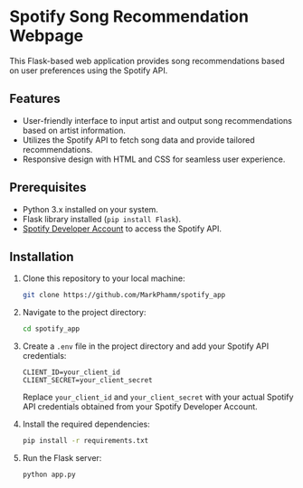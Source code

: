 # Spotify Song Recommendation Webpage

This Flask-based web application provides song recommendations based on user preferences using the Spotify API.

## Features

- User-friendly interface to input artist and output song recommendations based on artist information.
- Utilizes the Spotify API to fetch song data and provide tailored recommendations.
- Responsive design with HTML and CSS for seamless user experience.

## Prerequisites

- Python 3.x installed on your system.
- Flask library installed (`pip install Flask`).
- [Spotify Developer Account](https://developer.spotify.com/) to access the Spotify API.

## Installation

1. Clone this repository to your local machine:

    ```bash
    git clone https://github.com/MarkPhamm/spotify_app
    ```

2. Navigate to the project directory:

    ```bash
    cd spotify_app
    ```

3. Create a `.env` file in the project directory and add your Spotify API credentials:

    ```
    CLIENT_ID=your_client_id
    CLIENT_SECRET=your_client_secret
    ```

   Replace `your_client_id` and `your_client_secret` with your actual Spotify API credentials obtained from your Spotify Developer Account.

4. Install the required dependencies:

    ```bash
    pip install -r requirements.txt
    ```

5. Run the Flask server:

    ```bash
    python app.py
    ```